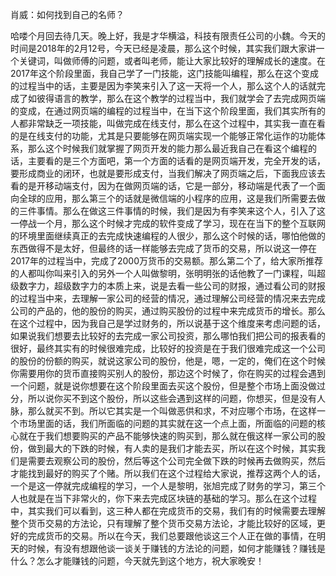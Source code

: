 肖威：如何找到自己的名师？

哈喽个月回去待几天。晚上好，我是才华横溢，科技有限责任公司的小魏。今天的时间是2018年的2月12号，今天已经是凌晨，那么这个时候，其实我们跟大家讲一个关键词，叫做师傅的问题，或者叫老师，能让大家比较好的理解成长的速度。在2017年这个阶段里面，我自己学了一门技能，这门技能叫编程，那么在这个变成的过程当中的话，主要是因为李笑来引入了这一天将一个人，那么这个人的话就完成了如彼得语言的教学，那么在这个教学的过程当中，我们就学会了去完成网页端的变成，在通过网页端的编程的过程当中，在当下这个阶段里面，我们其实所有的人都非常缺乏一项技能，叫做完成在线支付，那么在这个过程中，其实我一直在看的是在线支付的功能，尤其是只要能够在网页端实现一个能够正常化运作的功能体系，那么这个时候我们就掌握了网页开发的能力那么最近我自己在看这个编程的话，主要看的是三个方面吧，第一个方面的话看的是网页端开发，完全开发的话，要形成商业的闭环，也就是要形成支付，当我们解决了网页端之后，下面我应该去看的是开移动端支付，因为在做网页端的话，它是一部分，移动端是代表了一个面向全球的应用，那么第三个的话就是微信端的小程序的应用，这是我们所需要去做的三件事情。那么在做这三件事情的时候，我们是因为有李笑来这个人，引入了这一停战一个月，那么这个时候才完成的软件变成了学习，现在在当下的整个互联网的环境里面继续真正的去完成快速编程的人很少，那么这个时候的话，哪怕他做的东西做得不是太好，但最终的话一样能够去完成了货币的交易，所以说这一停在2017年的过程当中，完成了2000万货币的交易额。那么第二个了，给大家所推荐的人都叫你叫来引入的另外一个人叫做黎明，张明明张的话他教了一门课程，叫超级数字力，超级数字力的本质上来，说是去看一些公司的财报，通过看公司的财报的过程当中来，去理解一家公司的经营的情况，通过理解公司经营的情况来去完成公司的产品的，他的股份的购买，通过购买股份的过程中来完成货币的增长。那么在这个过程中，因为我自己是学过财务的，所以说基于这个维度来考虑问题的话，如果说我们想要去比较好的去完成一家公司投资，那么哪怕我们把公司的报表看的很好，最终其实有的时候很难完成，比较好的投资是在于我们很难完成这一个公司的股份的份额的购买，就说这家公司的股份，他是，嗯，一定的，俺们在这个时候你需要用你的货币直接购买别人的股份，那边这个时候了，你在购买的过程会遇到一个问题，就是说你想要在这个阶段里面去买这个股份，但是整个市场上面没做过分，所以说你买不到这个股份，所以这些会遇到这样的问题，你想买，但是没有人脉，那么就买不到。所以它其实是一个叫做恶供和求，不对应哪个市场，在这样一个市场里面的话，我们所面临的问题的其实就在这一个点上面，所面临的问题的核心就在于我们想要购买的产品不能够快速的购买到，那么就在俄这样一家公司的股份，做到最大的下跌的时候，有人卖的是我们才能去买，所以在这个时候，其实我们是需要去观察公司的股份，然后等这个公司完全做下跌的时候再去做购买，然后才能找到最好的购买了个赌。所以我们在这个过程给大家说，推荐这两个人的话，一个是这一停就完成编程的学习，一个人是黎明，张旭完成了财务的学习，第三个人也就是在当下非常火的，你下来去完成区块链的基础的学习。那么在这个过程中，其实我们可以看到，这三种人都在完成货币的交易，我们有的时候需要去理解整个货币交易的方法论，只有理解了整个货币交易方法论，才能比较好的区域，更好的完成货币的交易。所以在今天，我们总要跟他谈这三个人正在做的事情，在明天的时候，有没有想跟他谈一谈关于赚钱的方法论的问题，如何才能赚钱？赚钱是什么？怎么才能赚钱的问题，今天就先到这个地方，祝大家晚安！
